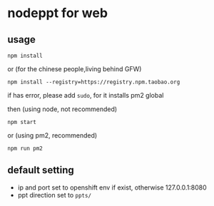 # nodeppt for web 
## usage

```shell
npm install
```

or (for the chinese people,living behind GFW)

```shell
npm install --registry=https://registry.npm.taobao.org
```

if has error, please add `sudo`, for it installs pm2 global

then (using node, not recommended)

```shell
npm start
```

or (using pm2, recommended)

```shell
npm run pm2
```

## default setting
- ip and port set to openshift env if exist, otherwise 127.0.0.1:8080
- ppt direction set to `ppts/`
